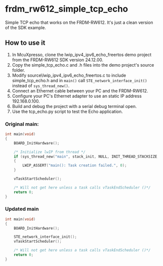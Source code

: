 # frdm_rw612_simple_tcp_echo
Simple TCP echo that works on the FRDM-RW612. It's just a clean version of the SDK example. 

## How to use it
1. In McuXpresso, clone the lwip_ipv4_ipv6_echo_freertos demo project from the FRDM-RW612 SDK version 24.12.00.
2. Copy the simple_tcp_echo.c and .h files into the demo project's source folder.
3. Modify source\lwip_ipv4_ipv6_echo_freertos.c to include simple_tcp_echo.h and in ```main()``` call ```STE_network_interface_init()``` instead of ```sys_thread_new()```.
4. Connect an Ethernet cable between your PC and the FRDM-RW612.
5. Configure your PC's Ethernet adapter to use an static IP address 192.168.0.100. 
6. Build and debug the project with a serial debug terminal open.
7. Use the tcp_echo.py script to test the Echo application.

### Original main:
```C
int main(void)
{
    BOARD_InitHardware();

    /* Initialize lwIP from thread */
    if (sys_thread_new("main", stack_init, NULL, INIT_THREAD_STACKSIZE, INIT_THREAD_PRIO) == NULL)
    {
        LWIP_ASSERT("main(): Task creation failed.", 0);
    }

    vTaskStartScheduler();

    /* Will not get here unless a task calls vTaskEndScheduler ()*/
    return 0;
}
```

### Updated main

```C
int main(void)
{
    BOARD_InitHardware();

    STE_network_interface_init();
    vTaskStartScheduler();

    /* Will not get here unless a task calls vTaskEndScheduler ()*/
    return 0;
}
```
